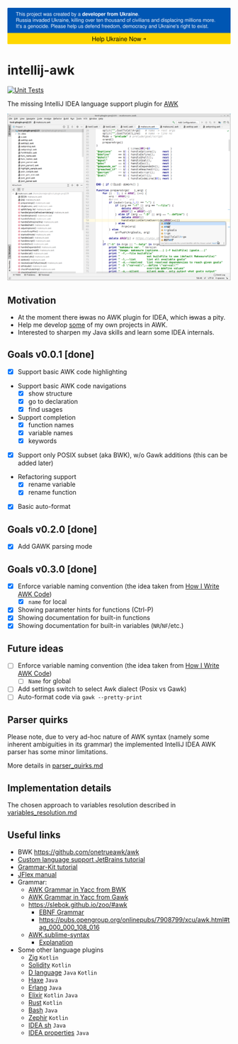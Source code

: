 [![Stand With Ukraine](https://raw.githubusercontent.com/vshymanskyy/StandWithUkraine/main/banner-direct-single.svg)](https://stand-with-ukraine.pp.ua)

# intellij-awk

[![Unit Tests](https://github.com/xonixx/intellij-awk/actions/workflows/run-tests.yml/badge.svg)](https://github.com/xonixx/intellij-awk/actions/workflows/run-tests.yml)

The missing IntelliJ IDEA language support plugin for [AWK](https://en.wikipedia.org/wiki/AWK)
  
![](screenshot1.png "Awk IDE")

## Motivation

- At the moment there ~~is~~was no AWK plugin for IDEA, which ~~is~~was a pity.
- Help me develop [some](https://github.com/xonixx/makesure) of my own projects in AWK.
- Interested to sharpen my Java skills and learn some IDEA internals.

## Goals v0.0.1 \[done]

- [x] Support basic AWK code highlighting
- Support basic AWK code navigations 
  - [x] show structure
  - [x] go to declaration
  - [x] find usages
- Support completion
  - [x] function names 
  - [x] variable names 
  - [x] keywords 
- [x] Support only POSIX subset (aka BWK), w/o Gawk additions (this can be added later)
- Refactoring support
  - [x] rename variable
  - [x] rename function
- [x] Basic auto-format

## Goals v0.2.0 \[done]

- [x] Add GAWK parsing mode

## Goals v0.3.0 \[done]

- [x] Enforce variable naming convention (the idea taken from [How I Write AWK Code](https://github.com/ttv1/aok/blob/master/docs/codingtips.md#debugging-tools))
  - [x] `name` for local
- [x] Showing parameter hints for functions (Ctrl-P)
- [x] Showing documentation for built-in functions
- [x] Showing documentation for built-in variables (`NR`/`NF`/etc.)
    
## Future ideas

- [ ] Enforce variable naming convention (the idea taken from [How I Write AWK Code](https://github.com/ttv1/aok/blob/master/docs/codingtips.md#debugging-tools))
  - [ ] `Name` for global
- [ ] Add settings switch to select Awk dialect (Posix vs Gawk)
- [ ] Auto-format code via `gawk --pretty-print`
          
## Parser quirks
               
Please note, due to very ad-hoc nature of AWK syntax (namely some inherent ambiguities in its grammar) the implemented IntelliJ IDEA AWK parser has some minor limitations.

More details in [parser_quirks.md](doc/parser_quirks.md)

## Implementation details

The chosen approach to variables resolution described in [variables_resolution.md](doc/variables_resolution.md) 

## Useful links

- BWK https://github.com/onetrueawk/awk
- [Custom language support JetBrains tutorial](https://plugins.jetbrains.com/docs/intellij/custom-language-support.html)
- [Grammar-Kit tutorial](https://github.com/JetBrains/Grammar-Kit/blob/master/TUTORIAL.md)
- [JFlex manual](https://www.jflex.de/manual.html)
- Grammar:
    - [AWK Grammar in Yacc from BWK](https://github.com/onetrueawk/awk/blob/master/awkgram.y)
    - [AWK Grammar in Yacc from Gawk](http://git.savannah.gnu.org/cgit/gawk.git/tree/awkgram.y)
    - https://slebok.github.io/zoo/#awk
        - [EBNF Grammar](https://github.com/slebok/zoo/blob/master/zoo/awk/manual/fetched/src.grammar.txt)
        - https://pubs.opengroup.org/onlinepubs/7908799/xcu/awk.html#tag_000_000_108_016
    - [AWK.sublime-syntax](https://github.com/JohnNilsson/awk-sublime/blob/master/AWK.sublime-syntax)
        - [Explanation](https://www.sublimetext.com/docs/3/syntax.html)
- Some other language plugins
    - [Zig](https://github.com/ice1000/intellij-zig) `Kotlin`
    - [Solidity](https://github.com/intellij-solidity/intellij-solidity) `Kotlin`
    - [D language](https://github.com/intellij-dlanguage/intellij-dlanguage) `Java` `Kotlin`
    - [Haxe](https://github.com/HaxeFoundation/intellij-haxe) `Java`
    - [Erlang](https://github.com/ignatov/intellij-erlang) `Java` 
    - [Elixir](https://github.com/KronicDeth/intellij-elixir) `Kotlin` `Java`
    - [Rust](https://github.com/intellij-rust/intellij-rust) `Kotlin`
    - [Bash](https://github.com/BashSupport/BashSupport) `Java`
    - [Zephir](https://github.com/zephir-lang/idea-plugin) `Kotlin`
    - [IDEA sh](https://github.com/JetBrains/intellij-community/tree/master/plugins/sh) `Java`
    - [IDEA properties](https://github.com/JetBrains/intellij-community/tree/master/plugins/properties) `Java` 

